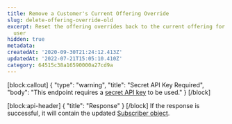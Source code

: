 ```yaml
---
title: Remove a Customer's Current Offering Override
slug: delete-offering-override-old
excerpt: Reset the offering overrides back to the current offering for a specific
  user
hidden: true
metadata:
createdAt: '2020-09-30T21:24:12.413Z'
updatedAt: '2022-07-21T15:05:10.410Z'
category: 64515c38a16590000a27cd9a
---
```

[block:callout]
{
  "type": "warning",
  "title": "Secret API Key Required",
  "body": "This endpoint requires a [secret API key](doc:authentication) to be used."
}
[/block]

[block:api-header]
{
  "title": "Response"
}
[/block]
If the response is successful, it will contain the updated [Subscriber object](ref:subscribers#the-subscriber-object).